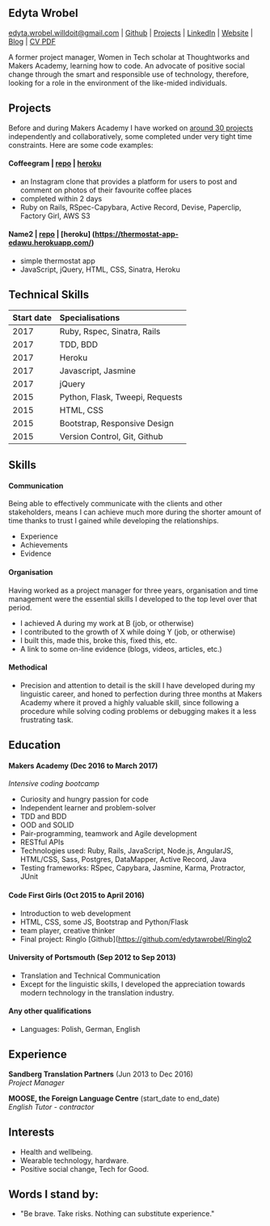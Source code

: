 ## Edyta Wrobel

edyta.wrobel.willdoit@gmail.com | [Github](https://github.com/edytawrobel) | [Projects](https://github.com/edytawrobel/CV#projects) | [LinkedIn](https://uk.linkedin.com/in/edyta-wrobel-73272664) | [Website](WIP) | [Blog](https://edytawrobelblog.wordpress.com/) | [CV PDF](https://github.com/edytawrobel/CV/raw/master/CV_EdytaWrobel.pdf)

A former project manager, Women in Tech scholar at Thoughtworks and Makers Academy, learning how to code. An advocate of positive social change through the smart and responsible use of technology, therefore, looking for a role in the environment of the like-mided individuals.

## Projects

Before and during Makers Academy I have worked on [around 30 projects](https://github.com/edytawrobel?tab=repositories) independently and collaboratively, some completed under very tight time constraints. Here are some code examples:


#### Coffeegram | [repo](https://github.com/edytawrobel/instagram-challenge) | [heroku](https://coffeegrambyedyta.herokuapp.com/)
* an Instagram clone that provides a platform for users to post and comment on photos of their favourite coffee places
* completed within 2 days
* Ruby on Rails, RSpec-Capybara, Active Record, Devise, Paperclip, Factory Girl, AWS S3


#### Name2 | [repo](https://github.com/edytawrobel/thermostat_app) | [heroku] (https://thermostat-app-edawu.herokuapp.com/)
* simple thermostat app
* JavaScript, jQuery, HTML, CSS, Sinatra, Heroku

## Technical Skills
| Start date | Specialisations                                            |
|:----------|:-----------------------------------------------------------|
| 2017      | Ruby, Rspec, Sinatra, Rails                                                       |
| 2017      | TDD, BDD                                                   |
| 2017      | Heroku                                                     |
| 2017      | Javascript, Jasmine                                                 |
| 2017      | jQuery                                                     |
| 2015      | Python, Flask, Tweepi, Requests           |
| 2015      | HTML, CSS                                                  |
| 2015      | Bootstrap, Responsive Design                       |
| 2015      | Version Control,	Git, Github                              |


## Skills

#### Communication

Being able to effectively communicate with the clients and other stakeholders, means I can achieve much more during the shorter amount of time thanks to trust I gained while developing the relationships.

- Experience
- Achievements
- Evidence

#### Organisation

Having worked as a project manager for three years, organisation and time management were the essential skills I developed to the top level over that period.

- I achieved A during my work at B (job, or otherwise)
- I contributed to the growth of X while doing Y (job, or otherwise)
- I built this, made this, broke this, fixed this, etc.
- A link to some on-line evidence (blogs, videos, articles, etc.)

#### Methodical

* Precision and attention to detail is the skill I have developed during my linguistic career, and honed to perfection during three months at Makers Academy where it proved a highly valuable skill, since following a procedure while solving coding problems or debugging makes it a less frustrating task.

## Education

#### Makers Academy (Dec 2016 to March 2017)
_Intensive coding bootcamp_

* Curiosity and hungry passion for code
* Independent learner and problem-solver
* TDD and BDD
* OOD and SOLID
* Pair-programming, teamwork and Agile development
* RESTful APIs
* Technologies used: Ruby, Rails, JavaScript, Node.js, AngularJS, HTML/CSS, Sass, Postgres, DataMapper, Active Record, Java
* Testing frameworks: RSpec, Capybara, Jasmine, Karma, Protractor, JUnit


#### Code First Girls (Oct 2015 to April 2016)

* Introduction to web development
* HTML, CSS, some JS, Bootstrap and Python/Flask
* team player, creative thinker
* Final project: Ringlo [Github](https://github.com/edytawrobel/Ringlo2

#### University of Portsmouth (Sep 2012 to Sep 2013)

* Translation and Technical Communication
* Except for the linguistic skills, I developed the appreciation towards modern technology in the translation industry.


#### Any other qualifications

* Languages: Polish, German, English

## Experience

**Sandberg Translation Partners** (Jun 2013 to Dec 2016)    
*Project Manager*  

**MOOSE, the Foreign Language Centre** (start_date to end_date)   
*English Tutor - contractor*  

## Interests

* Health and wellbeing.
* Wearable technology, hardware.
* Positive social change, Tech for Good.


## Words I stand by:

* "Be brave. Take risks. Nothing can substitute experience."
